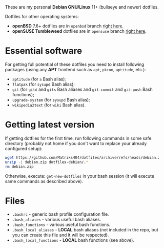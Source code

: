 These are my personal **Debian GNU/Linux** 11+ (bullseye and newer) dotfiles.

Dotfiles for other operating systems:

* **openBSD** 7.6+ dotfiles are in `openbsd` branch [right here](https://github.com/Matriks404/dotfiles/tree/openbsd).
* **openSUSE Tumbleweed** dotfiles are in `opensuse` branch [right here](https://github.com/Matriks404/dotfiles/tree/opensuse).

# Essential software

For getting full potential of these dotfiles you need to install following packages (using any **APT** frontend such as `apt`, `pkcon`, `aptitude`, etc.):

* `aptitude` (for `a` Bash alias);
* `flatpak` (for `sysupd` Bash alias);
* `git` (for `gitd` and `gits` Bash aliases and `git-commit` and `git-push` Bash functions);
* `upgrade-system` (for `sysupd` Bash alias);
* `wikipedia2text` (for `wiki` Bash alias).

# Getting latest version

If getting dotfiles for the first time, run following commands in some safe directory (probably not home if you don't want to replace your already configured setup):

```bash
wget https://github.com/Matriks404/dotfiles/archive/refs/heads/debian.zip
unzip -j debian.zip dotfiles-debian/.*
rm debian.zip
```

Otherwise, execute: `get-new-dotfiles` in your bash session (it will execute same commands as described above).

# Files

* `.bashrc` - generic bash profile configuration file.
* `.bash_aliases` - various useful bash aliases.
* `.bash_functions` - various useful bash functions.
* `.bash_local_aliases` - **LOCAL** bash aliases (not included in the repo, but you can create this file and it will be respected).
* `.bash_local_functions` - **LOCAL** bash functions (see above).

